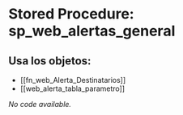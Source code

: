 # Stored Procedure: sp_web_alertas_general

## Usa los objetos:
- [[fn_web_Alerta_Destinatarios]]
- [[web_alerta_tabla_parametro]]

*No code available.*
